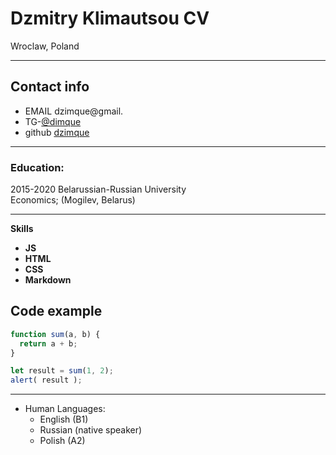# **Dzmitry Klimautsou CV**
Wroclaw, Poland


-------------------     ----------------------------
## Contact info
* EMAIL  dzimque@gmail.
* TG-[@dimque](https://t.me/dimque)
* github  [dzimque](https://dzimque.github.io/rsschool-cv/cv)

---------
### Education:
2015-2020
Belarussian-Russian University   
Economics; (Mogilev, Belarus)

----------------------------------------
 **Skills**
* __JS__
* __HTML__
* __CSS__
* __Markdown__  

Code example
----------------------------------------

```javascript
function sum(a, b) {
  return a + b;
}

let result = sum(1, 2);
alert( result );
```

----------------------------------------
* Human Languages:
     * English (B1)
     * Russian (native speaker)
     * Polish (A2)


